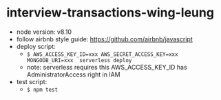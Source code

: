 # interview-transactions-wing-leung
- node version: v8.10
- follow airbnb style guide: https://github.com/airbnb/javascript
- deploy script:
    - `$ AWS_ACCESS_KEY_ID=xxx AWS_SECRET_ACCESS_KEY=xxx MONGODB_URI=xxx  serverless deploy`
    - note: serverless requires this AWS_ACCESS_KEY_ID has AdministratorAccess right in IAM
- test script:
    - `$ npm test`
